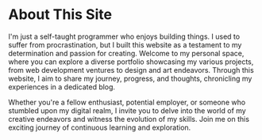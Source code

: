 # About This Site

I'm just a self-taught programmer who enjoys building things.
I used to suffer from procrastination, but I built this
website as a testament to my determination and passion for
creating. Welcome to my personal space, where you can explore
a diverse portfolio showcasing my various projects, from web
development ventures to design and art endeavors. Through this
website, I aim to share my journey, progress, and thoughts,
chronicling my experiences in a dedicated blog.

Whether you're a fellow enthusiast, potential employer, or someone who stumbled
upon my digital realm, I invite you to delve into the world of
my creative endeavors and witness the evolution of my skills.
Join me on this exciting journey of continuous learning and exploration.